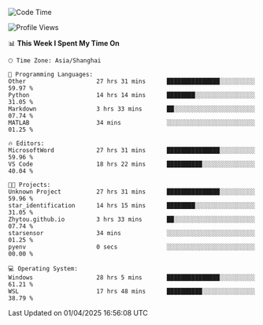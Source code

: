 <!--START_SECTION:waka-->
![Code Time](http://img.shields.io/badge/Code%20Time-2%2C523%20hrs%2029%20mins-blue)

![Profile Views](http://img.shields.io/badge/Profile%20Views-1-blue)

📊 **This Week I Spent My Time On** 

```text
🕑︎ Time Zone: Asia/Shanghai

💬 Programming Languages: 
Other                    27 hrs 31 mins      ███████████████░░░░░░░░░░   59.97 % 
Python                   14 hrs 14 mins      ████████░░░░░░░░░░░░░░░░░   31.05 % 
Markdown                 3 hrs 33 mins       ██░░░░░░░░░░░░░░░░░░░░░░░   07.74 % 
MATLAB                   34 mins             ░░░░░░░░░░░░░░░░░░░░░░░░░   01.25 % 

🔥 Editors: 
MicrosoftWord            27 hrs 31 mins      ███████████████░░░░░░░░░░   59.96 % 
VS Code                  18 hrs 22 mins      ██████████░░░░░░░░░░░░░░░   40.04 % 

🐱‍💻 Projects: 
Unknown Project          27 hrs 31 mins      ███████████████░░░░░░░░░░   59.96 % 
star_identification      14 hrs 15 mins      ████████░░░░░░░░░░░░░░░░░   31.05 % 
Zhytou.github.io         3 hrs 33 mins       ██░░░░░░░░░░░░░░░░░░░░░░░   07.74 % 
starsensor               34 mins             ░░░░░░░░░░░░░░░░░░░░░░░░░   01.25 % 
pyenv                    0 secs              ░░░░░░░░░░░░░░░░░░░░░░░░░   00.00 % 

💻 Operating System: 
Windows                  28 hrs 5 mins       ███████████████░░░░░░░░░░   61.21 % 
WSL                      17 hrs 48 mins      ██████████░░░░░░░░░░░░░░░   38.79 % 
```


 Last Updated on 01/04/2025 16:56:08 UTC
<!--END_SECTION:waka-->